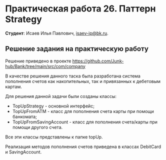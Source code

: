 # Практическая работа 26. Паттерн Strategy

**Студент**: Исаев Илья Павлович, isaev-ip@bk.ru.

## Решение задания на практическую работу

Решение приведено в проекте https://github.com/Junk-hub/Bank/tree/main/src/com/company

В качестве решения данного таска была разработана система пополнения счетов как накопительных, так и привязанных к дебетовым картам.

Для решения данной задачи были созданы классы:

- TopUpStrategy - основной интерфейс;
- TopUpFromATM - класс для пополнения счета карты при помощи банкомата;
- TopUpFromSavingAccount - класс для пополнения счета/карты при помощи другого счета.

Все эти классы представлены к папке topUp.

Реализация методов пополнения счетов приведена в классах DebitCard и SavingAccount.